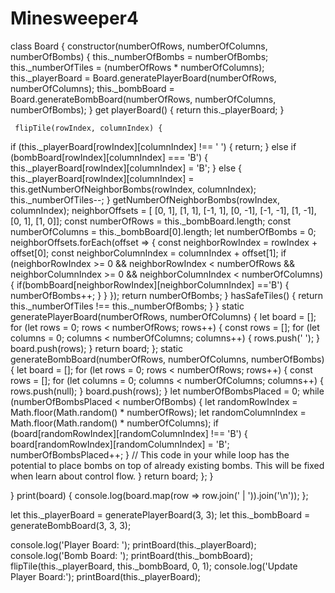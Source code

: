 # Minesweeper4

class Board {
  constructor(numberOfRows, numberOfColumns, numberOfBombs) {
    this._numberOfBombs = numberOfBombs;
    this._numberOfTiles = (numberOfRows * numberOfColumns);
    this._playerBoard = Board.generatePlayerBoard(numberOfRows, numberOfColumns);
    this._bombBoard = Board.generateBombBoard(numberOfRows, numberOfColumns, numberOfBombs);
  }
get playerBoard() {
  return this._playerBoard;
   }

     flipTile(rowIndex, columnIndex) {
   if (this._playerBoard[rowIndex][columnIndex] !== ' ') {
    return;
   } else if (bombBoard[rowIndex][columnIndex] === 'B') {
    this._playerBoard[rowIndex][columnIndex] = 'B';
   } else {
     this._playerBoard[rowIndex][columnIndex] = this.getNumberOfNeighborBombs(rowIndex, columnIndex);
     this._numberOfTiles--;
   }
   getNumberOfNeighborBombs(rowIndex, columnIndex);
   neighborOffsets = [
    [0, 1],
    [1, 1],
    [-1, 1],
    [0, -1],
    [-1, -1],
    [1, -1],
    [0, 1],
    [1, 0]];
   const numberOfRows = this._bombBoard.length;
  const numberOfColumns = this._bombBoard[0].length;
   let numberOfBombs = 0;
    neighborOffsets.forEach(offset => {
  const  neighborRowIndex = rowIndex + offset[0];
  const neighborColumnIndex = columnIndex + offset[1];
     if (neighborRowIndex >= 0 && neighborRowIndex < numberOfRows && neighborColumnIndex >= 0 && neighborColumnIndex < numberOfColumns) {
       if(bombBoard[neighborRowIndex][neighborColumnIndex] =='B') {
         numberOfBombs++;
       }
     }
   });
   return numberOfBombs;
   }
   hasSafeTiles() {
    return this._numberOfTiles !== this._numberOfBombs;
     }
   }
   static generatePlayerBoard(numberOfRows, numberOfColumns) {
   let board = [];
   for (let rows = 0; rows < numberOfRows; rows++) {
     const rows = [];
       for (let columns = 0; columns < numberOfColumns; columns++) {
        rows.push(' ');
      }
      board.push(rows);
     }
     return board;
   };
   static generateBombBoard(numberOfRows, numberOfColumns, numberOfBombs) {
     let board = [];
     for (let rows = 0; rows < numberOfRows; rows++) {
       const rows = [];
         for (let columns = 0; columns < numberOfColumns; columns++) {
          rows.push(null);
        }
        board.push(rows);
       }
       let numberOfBombsPlaced = 0;
       while (numberOfBombsPlaced < numberOfBombs) {
         let randomRowIndex = Math.floor(Math.random() * numberOfRows);
         let randomColumnIndex = Math.floor(Math.random() * numberOfColumns);
         if (board[randomRowIndex][randomColumnIndex] !== 'B') {
           board[randomRowIndex][randomColumnIndex] = 'B';
           numberOfBombsPlaced++;
         }
         // This code in your while loop has the potential to place bombs on top of already existing bombs. This will be fixed when learn about control flow.
       }
       return board;
   };
}





}
print(board) {
console.log(board.map(row => row.join(' | ')).join('\n'));
  };


let this._playerBoard = generatePlayerBoard(3, 3);
let this._bombBoard = generateBombBoard(3, 3, 3);

console.log('Player Board: ');
printBoard(this._playerBoard);
console.log('Bomb Board: ');
printBoard(this._bombBoard);
flipTile(this._playerBoard, this._bombBoard, 0, 1);
console.log('Update Player Board:');
printBoard(this._playerBoard);
